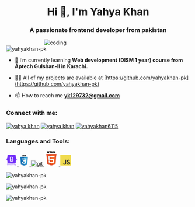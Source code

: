 <h1 align="center">Hi 👋, I'm Yahya Khan</h1>
<h3 align="center">A passionate frontend developer from pakistan</h3>
<img align="right" alt="coding" width="400" src="https://i.pinimg.com/originals/9c/18/fd/9c18fda9d8c4cf51e8bb2ac13e02dc93.gif">
<p align="left"> <img src="https://komarev.com/ghpvc/?username=yahyakhan-pk&label=Profile%20views&color=0e75b6&style=flat" alt="yahyakhan-pk" /> </p>

- 🌱 I’m currently learning **Web development (DISM 1 year) course from Aptech Gulshan-II in Karachi.**

- 👨‍💻 All of my projects are available at [https://github.com/yahyakhan-pk](https://github.com/yahyakhan-pk)

- 📫 How to reach me **yk129732@gmail.com**

<h3 align="left">Connect with me:</h3>
<p align="left">
<a href="https://linkedin.com/in/yahya khan" target="blank"><img align="center" src="https://raw.githubusercontent.com/rahuldkjain/github-profile-readme-generator/master/src/images/icons/Social/linked-in-alt.svg" alt="yahya khan" height="20" width="30" /></a>
<a href="https://fb.com/yahya khan" target="blank"><img align="center" src="https://raw.githubusercontent.com/rahuldkjain/github-profile-readme-generator/master/src/images/icons/Social/facebook.svg" alt="yahya khan" height="20" width="30" /></a>
<a href="https://instagram.com/yahyakhan6115" target="blank"><img align="center" src="https://raw.githubusercontent.com/rahuldkjain/github-profile-readme-generator/master/src/images/icons/Social/instagram.svg" alt="yahyakhan6115" height="20" width="30" /></a>
</p>

<h3 align="left">Languages and Tools:</h3>
<p align="left"> <a href="https://getbootstrap.com" target="_blank" rel="noreferrer"> <img src="https://raw.githubusercontent.com/devicons/devicon/master/icons/bootstrap/bootstrap-plain-wordmark.svg" alt="bootstrap" width="30" height="30"/> </a> <a href="https://www.w3schools.com/css/" target="_blank" rel="noreferrer"> <img src="https://raw.githubusercontent.com/devicons/devicon/master/icons/css3/css3-original-wordmark.svg" alt="css3" width="30" height="30"/> </a> <a href="https://git-scm.com/" target="_blank" rel="noreferrer"> <img src="https://www.vectorlogo.zone/logos/git-scm/git-scm-icon.svg" alt="git" width="40" height="40"/> </a> <a href="https://www.w3.org/html/" target="_blank" rel="noreferrer"> <img src="https://raw.githubusercontent.com/devicons/devicon/master/icons/html5/html5-original-wordmark.svg" alt="html5" width="40" height="40"/> </a> <a href="https://developer.mozilla.org/en-US/docs/Web/JavaScript" target="_blank" rel="noreferrer"> <img src="https://raw.githubusercontent.com/devicons/devicon/master/icons/javascript/javascript-original.svg" alt="javascript" width="30" height="30"/> </a> </p>

<p><img align="center" src="https://github-readme-stats.vercel.app/api/top-langs?username=yahyakhan-pk&show_icons=true&locale=en&layout=compact" alt="yahyakhan-pk" /></p>

<p>&nbsp;<img align="left" src="https://github-readme-stats.vercel.app/api?username=yahyakhan-pk&show_icons=true&locale=en" alt="yahyakhan-pk"  height="30" /></p>

<p><img align="left" src="https://github-readme-streak-stats.herokuapp.com/?user=yahyakhan-pk&" alt="yahyakhan-pk" /></p>




